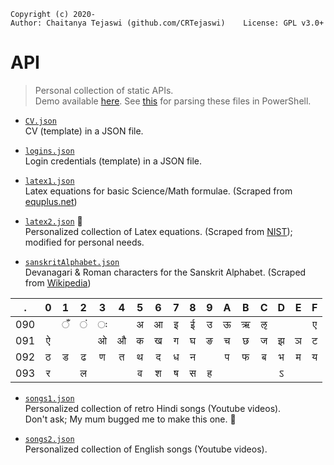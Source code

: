     Copyright (c) 2020-
    Author: Chaitanya Tejaswi (github.com/CRTejaswi)    License: GPL v3.0+

# API
> Personal collection of static APIs. <br>
> Demo available [here](https://crtejaswi.github.io/API).
> See [this](https://github.com/CRTejaswi/Resources/blob/master/Languages/PowerShell/scripts.md#api) for parsing these files in PowerShell.

- [`CV.json`](CV.json) <br>
    CV (template) in a JSON file.

- [`logins.json`](logins.json) <br>
    Login credentials (template) in a JSON file.

- [`latex1.json`](latex1.json) <br>
    Latex equations for basic Science/Math formulae. (Scraped from [equplus.net](https://equplus.net)) <br>

- [`latex2.json`](latex2.json) 🚧 <br>
    Personalized collection of Latex equations. (Scraped from [NIST](https://dlmf.nist.gov)); modified for personal needs. <br>

- [`sanskritAlphabet.json`](sanskritAlphabet.json) <br>
    Devanagari & Roman characters for the Sanskrit Alphabet. (Scraped from [Wikipedia](https://en.wikipedia.org/wiki/International_Alphabet_of_Sanskrit_Transliteration)) <br>

| . | 0 | 1 | 2 | 3 | 4 | 5 | 6 | 7 | 8 | 9 | A | B | C | D | E | F |
| :--: | :--: | :--: | :--: | :--: | :--: | :--: | :--: | :--: | :--: | :--: | :--: | :--: | :--: | :--: | :--: | :--: |
| 090 |   | &#x0901; | &#x0902; | &#x0903; |   | &#x0905; | &#x0906; | &#x0907; | &#x0908; | &#x0909; | &#x090a; | &#x090b; | &#x090c; |   |   | &#x090f; |
| 091 | &#x0910; |   |   | &#x0913; | &#x0914; | &#x0915; | &#x0916; | &#x0917; | &#x0918; | &#x0919; | &#x091a; | &#x091b; | &#x091c; | &#x091d; | &#x091e; | &#x091f; |
| 092 | &#x0920; | &#x0921; | &#x0922; | &#x0923; | &#x0924; | &#x0925; | &#x0926; | &#x0927; | &#x0928; |   | &#x092a; | &#x092b; | &#x092c; | &#x092d; | &#x092e; | &#x092f; |
| 093 | &#x0930; |   | &#x0932; |   |   | &#x0935; | &#x0936; | &#x0937; | &#x0938; | &#x0939; |   |   |   | &#x093d; |   |   |

- [`songs1.json`](songs1.json) <br>
    Personalized collection of retro Hindi songs (Youtube videos). <br>
    Don't ask; My mum bugged me to make this one. 🤷 <br>

- [`songs2.json`](songs2.json) <br>
    Personalized collection of English songs (Youtube videos). <br>
